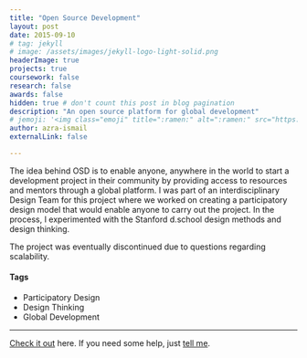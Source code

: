 ```yaml
---
title: "Open Source Development"
layout: post
date: 2015-09-10
# tag: jekyll
# image: /assets/images/jekyll-logo-light-solid.png
headerImage: true
projects: true
coursework: false
research: false
awards: false
hidden: true # don't count this post in blog pagination
description: "An open source platform for global development"
# jemoji: '<img class="emoji" title=":ramen:" alt=":ramen:" src="https://assets.github.com/images/icons/emoji/unicode/1f35c.png" height="20" width="20" align="absmiddle">'
author: azra-ismail
externalLink: false

---
```


The idea behind OSD is to enable anyone, anywhere in the world to start a development project in their community by providing access to resources and mentors through a global platform. I was part of an interdisciplinary Design Team for this project where we worked on creating a participatory design model that would enable anyone to carry out the project. In the process, I experimented with the Stanford d.school design methods and design thinking.

The project was eventually discontinued due to questions regarding scalability.

#### Tags

- Participatory Design
- Design Thinking
- Global Development

---

[Check it out](http://opensourcedev.weebly.com/) here.
If you need some help, just [tell me](http://github.com/aismail1997/aismail1997.github.io/issues).

